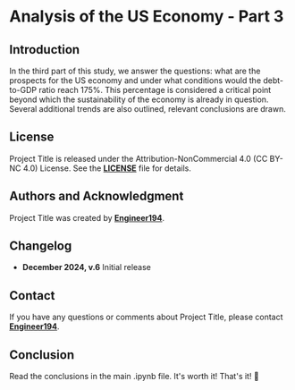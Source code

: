 # **Analysis of the US Economy - Part 3**

## **Introduction**

In the third part of this study, we answer the questions: what are the prospects for the US economy and under what conditions would the debt-to-GDP ratio reach 175%. This percentage is considered a critical point beyond which the sustainability of the economy is already in question. Several additional trends are also outlined, relevant conclusions are drawn.

## **License**

Project Title is released under the Attribution-NonCommercial 4.0 (CC BY-NC 4.0) License.
See the **[LICENSE](https://creativecommons.org/licenses/by-nc/4.0/)** file for details.

## **Authors and Acknowledgment**

Project Title was created by **[Engineer194](https://github.com/Engineer194/Engineer194)**.

## **Changelog**

- **December 2024, v.6** Initial release

## **Contact**

If you have any questions or comments about Project Title, please contact **[Engineer194](engine@abv.bg)**.

## **Conclusion**

Read the conclusions in the main .ipynb file. It's worth it! That's it! 👋

